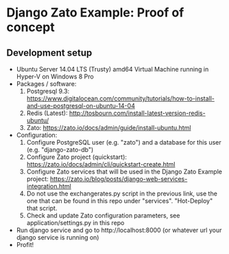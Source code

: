 # Django Zato Example: Proof of concept

## Development setup
* Ubuntu Server 14.04 LTS (Trusty) amd64 Virtual Machine running in Hyper-V on Windows 8 Pro
* Packages / software:
    1. Postgresql 9.3: https://www.digitalocean.com/community/tutorials/how-to-install-and-use-postgresql-on-ubuntu-14-04
    2. Redis (Latest): http://tosbourn.com/install-latest-version-redis-ubuntu/
    3. Zato: https://zato.io/docs/admin/guide/install-ubuntu.html
* Configuration:
    1. Configure PostgreSQL user (e.g. "zato") and a database for this user (e.g. "django-zato-db")
    2. Configure Zato project (quickstart): https://zato.io/docs/admin/cli/quickstart-create.html
    3. Configure Zato services that will be used in the Django Zato Example project: https://zato.io/blog/posts/django-web-services-integration.html
    4. Do not use the exchangerates.py script in the previous link, use the one that can be found in this repo under "services". "Hot-Deploy" that script.
    5. Check and update Zato configuration parameters, see application/settings.py in this repo
* Run django service and go to http://localhost:8000 (or whatever url your django service is running on)
* Profit!